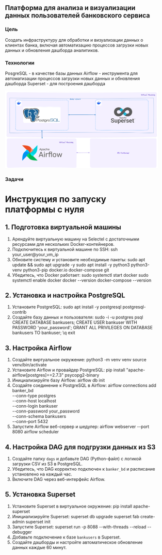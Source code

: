 ## Платформа для анализа и визуализации данных пользователей банковского сервиса

### Цель
Создать инфраструктуру для обработки и визуализации данных о клиентах банка, включая автоматизацию процессов загрузки новых данных и обновления дашборда аналитиков.

### Технологии
PosgreSQL - в качестве базы данных
Airflow - инструмента для автоматизации процессов загрузки новых данных и обновления дашборда
Superset - для построения дашборда

![Схема](scheme.png)

### Задачи
# Инструкция по запуску платформы с нуля

## 1. Подготовка виртуальной машины
1. Арендуйте виртуальную машину на Selectel с достаточными ресурсами для нескольких Docker-контейнеров.
2. Подключитесь к виртуальной машине по SSH:
ssh your_user@your_vm_ip
3. Обновите систему и установите необходимые пакеты:
sudo apt update && sudo apt upgrade -y
sudo apt install -y python3 python3-venv python3-pip docker.io docker-compose git
4. Убедитесь, что Docker работает:
sudo systemctl start docker
sudo systemctl enable docker
docker --version
docker-compose --version

## 2. Установка и настройка PostgreSQL
1. Установите PostgreSQL:
sudo apt install -y postgresql postgresql-contrib
2. Создайте базу данных и пользователя:
sudo -i -u postgres
psql
CREATE DATABASE bankusers;
CREATE USER bankuser WITH PASSWORD 'your_password';
GRANT ALL PRIVILEGES ON DATABASE bankusers TO bankuser;
\q
exit

## 3. Настройка Airflow
1. Создайте виртуальное окружение:
python3 -m venv venv
source venv/bin/activate
2. Установите Airflow и провайдер PostgreSQL:
pip install "apache-airflow[postgres]==2.7.3" psycopg2-binary
3. Инициализируйте базу Airflow:
airflow db init
4. Создайте соединение к PostgreSQL в Airflow:
airflow connections add banker_bd \
    --conn-type postgres \
    --conn-host localhost \
    --conn-login bankuser \
    --conn-password your_password \
    --conn-schema bankusers \
    --conn-port 5432
5. Запустите Airflow веб-сервер и шедулер:
airflow webserver --port 8080
airflow scheduler

## 4. Настройка DAG для подгрузки данных из S3
1. Создайте папку `dags` и добавьте DAG (Python-файл) с логикой загрузки CSV из S3 в PostgreSQL.
2. Убедитесь, что DAG корректно подключен к `banker_bd` и расписание установлено на каждый час.
3. Включите DAG через веб-интерфейс Airflow.

## 5. Установка Superset
1. Установите Superset в виртуальное окружение:
pip install apache-superset
2. Инициализируйте Superset:
superset db upgrade
superset fab create-admin
superset init
3. Запустите Superset:
superset run -p 8088 --with-threads --reload --debugger
4. Добавьте подключение к базе `bankusers` в Superset.
5. Создайте дашборды и настройте автоматическое обновление данных каждые 60 минут.


